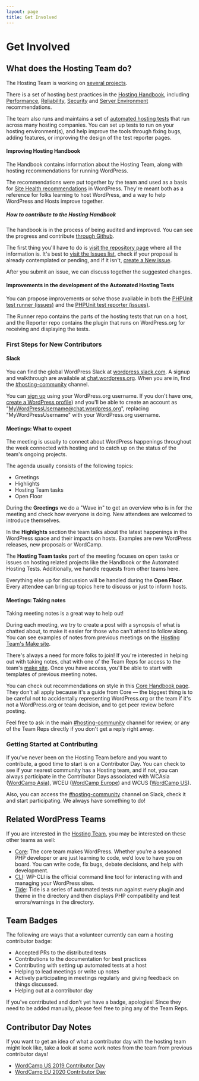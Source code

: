 ```yaml
---
layout: page
title: Get Involved
---
```


# Get Involved

## What does the Hosting Team do?

The Hosting Team is working on [several projects](https://make.wordpress.org/hosting/team-projects/).

There is a set of hosting best practices in the [Hosting Handbook](https://make.wordpress.org/hosting/handbook/), including [Performance](https://make.wordpress.org/hosting/handbook/handbook/performance/), [Reliability](https://make.wordpress.org/hosting/handbook/handbook/reliability/), [Security](https://make.wordpress.org/hosting/handbook/handbook/security/) and [Server Environment](https://make.wordpress.org/hosting/handbook/handbook/server-environment/) recommendations.

The team also runs and maintains a set of [automated hosting tests](https://make.wordpress.org/hosting/test-results/) that run across many hosting companies. You can set up tests to run on your hosting environment(s), and help improve the tools through fixing bugs, adding features, or improving the design of the test reporter pages.

#### Improving Hosting Handbook

The Handbook contains information about the Hosting Team, along with hosting recommendations for running WordPress.

The recommendations were put together by the team and used as a basis for [Site Health recommendations](https://make.wordpress.org/support/handbook/appendix/troubleshooting-using-the-health-check/) in WordPress. They're meant both as a reference for folks learning to host WordPress, and a way to help WordPress and Hosts improve together.

##### How to contribute to the Hosting Handbook

The handbook is in the process of being audited and improved. You can see the progress and contribute [through Github](https://github.com/WordPress/hosting-handbook).

The first thing you'll have to do is [visit the repository page](https://github.com/WordPress/hosting-handbook) where all the information is. It's best to [visit the Issues list](https://github.com/WordPress/hosting-handbook/issues), check if your proposal is already contemplated or pending, and if it isn't, [create a New issue](https://github.com/WordPress/hosting-handbook/issues/new).

After you submit an issue, we can discuss together the suggested changes.

#### Improvements in the development of the Automated Hosting Tests

You can propose improvements or solve those available in both the [PHPUnit test runner (issues)](https://github.com/WordPress/phpunit-test-runner/issues) and the [PHPUnit test reporter (issues)](https://github.com/WordPress/phpunit-test-reporter/issues).

The Runner repo contains the parts of the hosting tests that run on a host, and the Reporter repo contains the plugin that runs on WordPress.org for receiving and displaying the tests.

### First Steps for New Contributors

#### Slack

You can find the global WordPress Slack at [wordpress.slack.com](https://wordpress.slack.com/). A signup and walkthrough are available at [chat.wordpress.org](https://make.wordpress.org/chat/). When you are in, find the [#hosting-community](https://wordpress.slack.com/archives/hosting-community/) channel.

You can [sign up](https://wordpress.slack.com/signup) using your WordPress.org username. If you don't have one, [create a WordPress profile](https://login.wordpress.org/register)) and you'll be able to create an account as "MyWordPressUsername@chat.wordpress.org", replacing "MyWordPressUsername" with your WordPress.org username.

#### Meetings: What to expect

The meeting is usually to connect about WordPress happenings throughout the week connected with hosting and to catch up on the status of the team's ongoing projects.

The agenda usually consists of the following topics:

*   Greetings
*   Highlights
*   Hosting Team tasks
*   Open Floor

During the **Greetings** we do a "Wave in" to get an overview who is in for the meeting and check how everyone is doing. New attendees are welcomed to introduce themselves.

In the **Highlights** section the team talks about the latest happenings in the WordPress space and their impacts on hosts. Examples are new WordPress releases, new proposals or WordCamp.

The **Hosting Team tasks** part of the meeting focuses on open tasks or issues on hosting related projects like the Handbook or the Automated Hosting Tests. Additionally, we handle requests from other teams here.

Everything else up for discussion will be handled during the **Open Floor**. Every attendee can bring up topics here to discuss or just to inform hosts.

#### Meetings: Taking notes

Taking meeting notes is a great way to help out!

During each meeting, we try to create a post with a synopsis of what is chatted about, to make it easier for those who can't attend to follow along. You can see examples of notes from previous meetings on the [Hosting Team's Make site](https://make.wordpress.org/hosting/tag/weekly-hosting-chat/).

There's always a need for more folks to join! If you're interested in helping out with taking notes, chat with one of the Team Reps for access to the team's [make site](https://make.wordpress.org/hosting/wp-admin/). Once you have access, you'll be able to start with templates of previous meeting notes.

You can check out recommendations on style in this [Core Handbook page](https://make.wordpress.org/core/handbook/best-practices/post-comment-guidelines/). They don't all apply because it's a guide from Core — the biggest thing is to be careful not to accidentally representing WordPress.org or the team if it's not a WordPress.org or team decision, and to get peer review before posting.

Feel free to ask in the main [#hosting-community](https://wordpress.slack.com/archives/hosting-community/) channel for review, or any of the Team Reps directly if you don't get a reply right away.

### Getting Started at Contributing

If you've never been on the Hosting Team before and you want to contribute, a good time to start is on a Contributor Day. You can check to see if your nearest community has a Hosting team, and if not, you can always participate in the Contributor Days associated with WCAsia ([WordCamp Asia](https://asia.wordcamp.org/)), WCEU ([WordCamp Europe](https://europe.wordcamp.org/)) and WCUS ([WordCamp US](https://us.wordcamp.org/)).

Also, you can access the [#hosting-community](https://wordpress.slack.com/archives/hosting-community/) channel on Slack, check it and start participating. We always have something to do!

## Related WordPress Teams

If you are interested in the [Hosting Team](https://make.wordpress.org/hosting/), you may be interested on these other teams as well:

*   [Core](https://make.wordpress.org/core/): The core team makes WordPress. Whether you’re a seasoned PHP developer or are just learning to code, we’d love to have you on board. You can write code, fix bugs, debate decisions, and help with development.
*   [CLI](https://make.wordpress.org/cli/): WP-CLI is the official command line tool for interacting with and managing your WordPress sites.
*   [Tide](https://make.wordpress.org/tide/): Tide is a series of automated tests run against every plugin and theme in the directory and then displays PHP compatibility and test errors/warnings in the directory.

## Team Badges

The following are ways that a volunteer currently can earn a hosting contributor badge:

*   Accepted PRs to the distributed tests
*   Contributions to the documentation for best practices
*   Contributing with setting up automated tests at a host
*   Helping to lead meetings or write up notes
*   Actively participating in meetings regularly and giving feedback on things discussed.
*   Helping out at a contributor day

If you've contributed and don't yet have a badge, apologies! Since they need to be added manually, please feel free to ping any of the Team Reps.

## Contributor Day Notes

If you want to get an idea of what a contributor day with the hosting team might look like, take a look at some work notes from the team from previous contributor days!

*   [WordCamp US 2019 Contributor Day](https://docs.google.com/document/d/1Mb_7ZVslbD4L_cmXqBuiaeOPd8CF7v2D3c3iCN572QY/)
*   [WordCamp EU 2020 Contributor Day](https://docs.google.com/document/d/14BuRJRp7bS1dqj2Dezxawg9QMWOWrMmg1XXJPyLKOis/)
